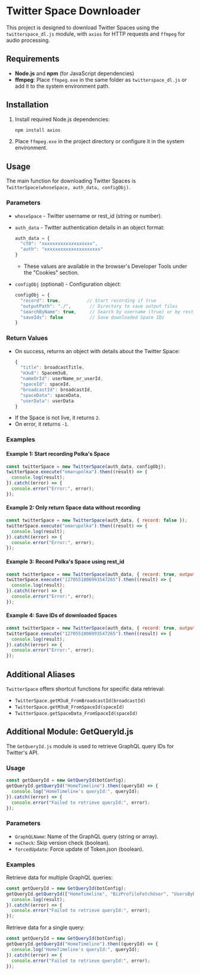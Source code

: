 
# Twitter Space Downloader

This project is designed to download Twitter Spaces using the `twitterspace_dl.js` module, with `axios` for HTTP requests and `ffmpeg` for audio processing.

## Requirements

- **Node.js** and **npm** (for JavaScript dependencies)
- **ffmpeg**: Place `ffmpeg.exe` in the same folder as `twitterspace_dl.js` or add it to the system environment path.

## Installation

1. Install required Node.js dependencies:
   ```bash
   npm install axios
   ```

2. Place `ffmpeg.exe` in the project directory or configure it in the system environment.

## Usage

The main function for downloading Twitter Spaces is `TwitterSpace(whoseSpace, auth_data, configObj)`.

### Parameters

- `whoseSpace` - Twitter username or rest_id (string or number).
- `auth_data` - Twitter authentication details in an object format:
    ```javascript
    auth_data = {
      "ct0": "xxxxxxxxxxxxxxxxxxx",
      "auth": "xxxxxxxxxxxxxxxxxxxxx"
    }
    ```
  - These values are available in the browser's Developer Tools under the "Cookies" section.

- `configObj` (optional) - Configuration object:
    ```javascript
    configObj = {
      "record": true,          // Start recording if true
      "outputPath": "./",       // Directory to save output files
      "searchByName": true,     // Search by username (true) or by rest_id (false)
      "saveIds": false          // Save downloaded Space IDs
    }
    ```

### Return Values

- On success, returns an object with details about the Twitter Space:
    ```javascript
    {
      "title": broadcastTitle,
      "m3u8": Spacem3u8,
      "nameOrId": userName_or_userId,
      "spaceId": spaceId,
      "broadcastId": broadcastId,
      "spaceData": spaceData,
      "userData": userData
    }
    ```
- If the Space is not live, it returns `2`.
- On error, it returns `-1`.

### Examples

#### Example 1: Start recording Polka's Space

```javascript
const twitterSpace = new TwitterSpace(auth_data, configObj);
twitterSpace.execute("omarupolka").then((result) => {
  console.log(result);
}).catch((error) => {
  console.error("Error:", error);
});
```

#### Example 2: Only return Space data without recording

```javascript
const twitterSpace = new TwitterSpace(auth_data, { record: false });
twitterSpace.execute("omarupolka").then((result) => {
  console.log(result);
}).catch((error) => {
  console.error("Error:", error);
});
```

#### Example 3: Record Polka's Space using rest_id

```javascript
const twitterSpace = new TwitterSpace(auth_data, { record: true, outputPath: "./spacesave", searchByName: false });
twitterSpace.execute("1270551806993547265").then((result) => {
  console.log(result);
}).catch((error) => {
  console.error("Error:", error);
});
```

#### Example 4: Save IDs of downloaded Spaces

```javascript
const twitterSpace = new TwitterSpace(auth_data, { record: true, outputPath: "./spacesave", searchByName: false, saveIds: true });
twitterSpace.execute("1270551806993547265").then((result) => {
  console.log(result);
}).catch((error) => {
  console.error("Error:", error);
});
```

## Additional Aliases

`TwitterSpace` offers shortcut functions for specific data retrieval:

- `TwitterSpace.getM3u8_FromBroadcastId(broadcastId)`
- `TwitterSpace.getM3u8_FromSpaceId(spaceId)`
- `TwitterSpace.getSpaceData_FromSpaceId(spaceId)`

## Additional Module: GetQueryId.js

The `GetQueryId.js` module is used to retrieve GraphQL query IDs for Twitter's API.

### Usage

```javascript
const getQueryId = new GetQueryId(botConfig);
getQueryId.getQueryId("HomeTimeline").then((queryId) => {
  console.log("HomeTimeline's queryId:", queryId);
}).catch((error) => {
  console.error("Failed to retrieve queryId:", error);
});
```

### Parameters

- `GraphQLName`: Name of the GraphQL query (string or array).
- `noCheck`: Skip version check (boolean).
- `forcedUpdate`: Force update of Token.json (boolean).

### Examples

Retrieve data for multiple GraphQL queries:

```javascript
const getQueryId = new GetQueryId(botConfig);
getQueryId.getQueryId(["HomeTimeline", "BizProfileFetchUser", "UsersByRestIds"]).then((result) => {
  console.log(result);
}).catch((error) => {
  console.error("Failed to retrieve queryId:", error);
});
```

Retrieve data for a single query:

```javascript
const getQueryId = new GetQueryId(botConfig);
getQueryId.getQueryId("HomeTimeline").then((queryId) => {
  console.log("HomeTimeline's queryId:", queryId);
}).catch((error) => {
  console.error("Failed to retrieve queryId:", error);
});
```
